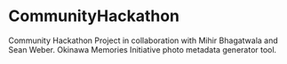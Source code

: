 # CommunityHackathon
Community Hackathon Project in collaboration with Mihir Bhagatwala and Sean Weber.
Okinawa Memories Initiative photo metadata generator tool.
